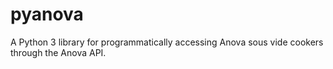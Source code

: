 # pyanova
A Python 3 library for programmatically accessing Anova sous vide cookers through the Anova API.
